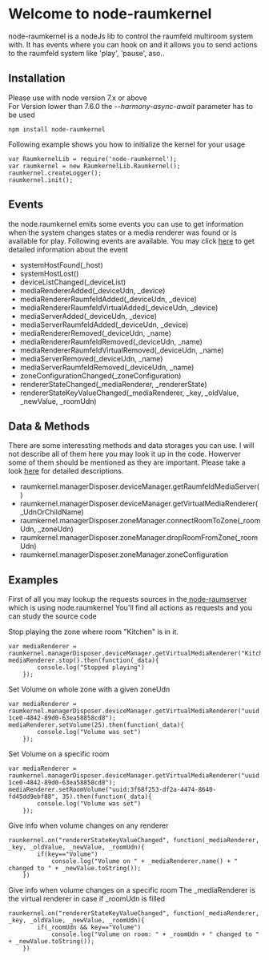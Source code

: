 Welcome to node-raumkernel
===================

node-raumkernel is a nodeJs lib to control the raumfeld multiroom system with.
It has events where you can hook on and it allows you to send actions to the raumfeld system like 'play', 'pause', aso..


Installation
-------------

Please use with node version 7.x or above  
For Version lower than 7.6.0 the _--harmony-async-await_ parameter has to be used

```
npm install node-raumkernel
```

Following example shows you how to initialize the kernel  for your usage
```
var RaumkernelLib = require('node-raumkernel');
var raumkernel = new RaumkernelLib.Raumkernel();
raumkernel.createLogger();
raumkernel.init();
```

Events
-------------
the node.raumkernel emits some events you can use to get information when the system changes states or a media renderer was found or is available for play. 
Following events are available. You may click [here](https://github.com/ChriD/node-raumkernel/wiki/Events) to get detailed information about the event

 - systemHostFound(_host)
 - systemHostLost()
 - deviceListChanged(_deviceList)
 - mediaRendererAdded(_deviceUdn, _device)
 - mediaRendererRaumfeldAdded(_deviceUdn, _device)
 - mediaRendererRaumfeldVirtualAdded(_deviceUdn, _device)
 - mediaServerAdded(_deviceUdn, _device)
 - mediaServerRaumfeldAdded(_deviceUdn, _device)
 - mediaRendererRemoved(_deviceUdn, _name)
 - mediaRendererRaumfeldRemoved(_deviceUdn, _name)
 - mediaRendererRaumfeldVirtualRemoved(_deviceUdn, _name)
 - mediaServerRemoved(_deviceUdn, _name)
 - mediaServerRaumfeldRemoved(_deviceUdn, _name)
 - zoneConfigurationChanged(_zoneConfiguration)
 - rendererStateChanged(_mediaRenderer, _rendererState)
 - rendererStateKeyValueChanged(_mediaRenderer, _key, _oldValue, _newValue, _roomUdn) 


Data & Methods
-------------
There are some interessting methods and data storages you can use. I will not describe all of them here you may look it up in the code. Howerver some of them should be mentioned as they are important. Please take a look [here](https://github.com/ChriD/node-raumkernel/wiki/Data-&-Methods) for detailed descriptions.

- raumkernel.managerDisposer.deviceManager.getRaumfeldMediaServer()
- raumkernel.managerDisposer.deviceManager.getVirtualMediaRenderer(_UdnOrChildName)
- raumkernel.managerDisposer.zoneManager.connectRoomToZone(_roomUdn, _zoneUdn)
- raumkernel.managerDisposer.zoneManager.dropRoomFromZone(_roomUdn)
- raumkernel.managerDisposer.zoneManager.zoneConfiguration


Examples
-------------

First of all you may lookup the requests sources in the[ node-raumserver](https://github.com/ChriD/node-raumserver)  which is using node.raumkernel
You'll find all actions as requests and you can study the source code

 Stop playing the zone where room "Kitchen" is in it.
```
var mediaRenderer = raumkernel.managerDisposer.deviceManager.getVirtualMediaRenderer("Kitchen");
mediaRenderer.stop().then(function(_data){
		console.log("Stopped playing")
	});
```

 Set Volume on whole zone with a given zoneUdn
```
var mediaRenderer = raumkernel.managerDisposer.deviceManager.getVirtualMediaRenderer("uuid:30e3c8cd-1ce0-4842-89d0-63ea58858cd8");
mediaRenderer.setVolume(25).then(function(_data){
		console.log("Volume was set")
	});
```

 Set Volume on a specific room
```
var mediaRenderer = raumkernel.managerDisposer.deviceManager.getVirtualMediaRenderer("uuid:30e3c8cd-1ce0-4842-89d0-63ea58858cd8");
mediaRenderer.setRoomVolume("uuid:3f68f253-df2a-4474-8640-fd45dd9ebf88", 35).then(function(_data){
		console.log("Volume was set")
	});
```


 Give info when volume changes on any renderer
```
raunkernel.on("rendererStateKeyValueChanged", function(_mediaRenderer, _key, _oldValue, _newValue, _roomUdn){
		if(key=="Volume")
			console.log("Volume on " + _mediaRenderer.name() + " changed to " + _newValue.toString());
	})
```

 Give info when volume changes on a specific room
 The _mediaRenderer is the virtual renderer in case if _roomUdn is filled
```
raunkernel.on("rendererStateKeyValueChanged", function(_mediaRenderer, _key, _oldValue, _newValue, _roomUdn){
		if(_roomUdn && key=="Volume")
			console.log("Volume on room: " + _roomUdn + " changed to " + _newValue.toString());
	})
```



